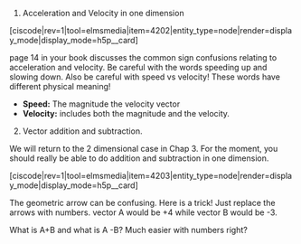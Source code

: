 1. Acceleration and Velocity in one dimension

[ciscode|rev=1|tool=elmsmedia|item=4202|entity_type=node|render=display_mode|display_mode=h5p__card]

page 14 in your book discusses the common sign confusions relating to acceleration and velocity. Be careful with the words speeding up and slowing down. Also be careful with speed vs velocity! These words have different physical meaning!

* **Speed:** The magnitude the velocity vector
* **Velocity:** includes both the magnitude and the velocity. 

2. Vector addition and subtraction.

We will return to the 2 dimensional case in Chap 3. For the moment, you should really be able to do addition and subtraction in one dimension.

[ciscode|rev=1|tool=elmsmedia|item=4203|entity_type=node|render=display_mode|display_mode=h5p__card]

The geometric arrow can be confusing. Here is a trick! Just replace the arrows with numbers. vector A would be +4 while vector B would be -3. 

What is A+B and what is A -B? Much easier with numbers right?

